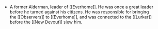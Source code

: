 - A former Alderman, leader of [[Everhome]]. He was once a great leader before he turned against his citizens. He was responsible for bringing the [[Observers]] to [[Everhome]], and was connected to the [[Lurker]] before the [[New Devout]] slew him.